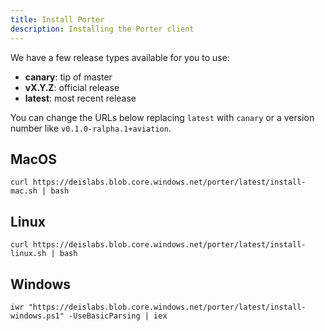 ```yaml
---
title: Install Porter
description: Installing the Porter client
---
```


We have a few release types available for you to use:

* **canary**: tip of master
* **vX.Y.Z**: official release
* **latest**: most recent release

You can change the URLs below replacing `latest` with `canary` or a version number
like `v0.1.0-ralpha.1+aviation`.

## MacOS
```
curl https://deislabs.blob.core.windows.net/porter/latest/install-mac.sh | bash
```

## Linux
```
curl https://deislabs.blob.core.windows.net/porter/latest/install-linux.sh | bash
```

## Windows
```
iwr "https://deislabs.blob.core.windows.net/porter/latest/install-windows.ps1" -UseBasicParsing | iex
```